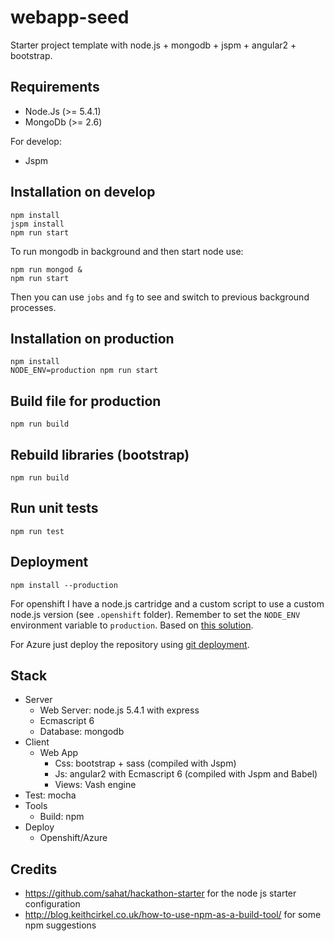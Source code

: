 webapp-seed
===============

Starter project template with node.js + mongodb + jspm + angular2 + bootstrap.


Requirements
------------

- Node.Js (>= 5.4.1)
- MongoDb (>= 2.6)

For develop:

- Jspm

Installation on develop
------------

    npm install
    jspm install
    npm run start

To run mongodb in background and then start node use:

    npm run mongod &
    npm run start

Then you can use `jobs` and `fg` to see and switch to previous background processes.

Installation on production
------------

    npm install
    NODE_ENV=production npm run start


Build file for production
------------

    npm run build

Rebuild libraries (bootstrap)
------------

    npm run build

Run unit tests
------------

    npm run test


Deployment
----------

    npm install --production

For openshift I have a node.js cartridge and a custom script to use a custom node.js version (see `.openshift` folder).
Remember to set the `NODE_ENV` environment variable to `production`.
Based on [this solution](https://github.com/ramr/nodejs-custom-version-openshift).

For Azure just deploy the repository using [git deployment](https://azure.microsoft.com/en-us/documentation/articles/web-sites-publish-source-control/).


Stack
-----

- Server
  - Web Server: node.js 5.4.1 with express
  - Ecmascript 6
  - Database: mongodb
- Client
  - Web App
    - Css: bootstrap + sass (compiled with Jspm)
    - Js: angular2 with Ecmascript 6 (compiled with Jspm and Babel)
    - Views: Vash engine
- Test: mocha
- Tools
  - Build: npm
- Deploy
  - Openshift/Azure

Credits
-------

- https://github.com/sahat/hackathon-starter for the node js starter configuration
- http://blog.keithcirkel.co.uk/how-to-use-npm-as-a-build-tool/ for some npm suggestions

